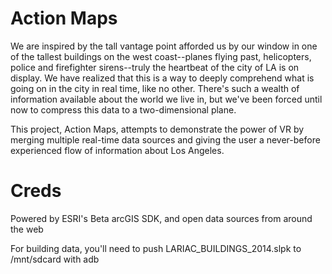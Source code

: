 # Action Maps

We are inspired by the tall vantage point afforded us by our window in one of the tallest buildings on the west coast--planes flying past, helicopters, police and firefighter sirens--truly the heartbeat of the city of LA is on display. We have realized that this is a way to deeply comprehend what is going on in the city in real time, like no other. There's such a wealth of information available about the world we live in, but we've been forced until now to compress this data to a two-dimensional plane. 

This project, Action Maps, attempts to demonstrate the power of VR by merging multiple real-time data sources and giving the user a never-before experienced flow of information about Los Angeles.

# Creds

Powered by ESRI's Beta arcGIS SDK, and open data sources from around the web

For building data, you'll need to push LARIAC_BUILDINGS_2014.slpk to /mnt/sdcard with adb
